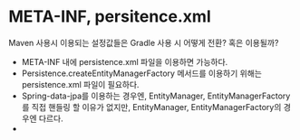 # META-INF, persitence.xml



Maven 사용시 이용되는 설정값들은 Gradle 사용 시 어떻게 전환? 혹은 이용될까?

* META-INF 내에 persistence.xml 파일을 이용하면 가능하다.
* Persistence.createEntityManagerFactory 메서드를 이용하기 위해는 persistence.xml 파일이 필요하다. 
* Spring-data-jpa를 이용하는 경우엔, EntityManager, EntityManagerFactory를 직접 핸들링 할 이유가 없지만, EntityManager, EntityManagerFactory의 경우엔 다르다. 
* 

